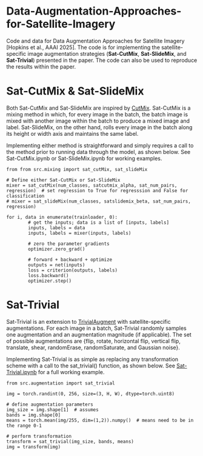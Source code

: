 # Data-Augmentation-Approaches-for-Satellite-Imagery
Code and data for Data Augmentation Approaches for Satellite Imagery [Hopkins et al., AAAI 2025]. The code is for implementing the satellite-specific image augmentation strategies (**Sat-CutMix**, **Sat-SlideMix**, and **Sat-Trivial**) presented in the paper. The code can also be used to reproduce the results within the paper.   


# Sat-CutMix & Sat-SlideMix
Both Sat-CutMix and Sat-SlideMix are inspired by [CutMix](https://arxiv.org/abs/1905.04899). Sat-CutMix is a mixing method in which, for every image in the batch, the batch image is mixed with another image within the batch to produce a mixed image and label. Sat-SlideMix, on the other hand, rolls every image in the batch along its height or width axis and maintains the same label. 

Implementing either method is straightforward and simply requires a call to the method prior to running data through the model, as shown below. See Sat-CutMix.ipynb or Sat-SlideMix.ipynb for working examples.

```
from from src.mixing import sat_cutMix, sat_slideMix

# Define either Sat-CutMix or Sat-SlideMix 
mixer = sat_cutMix(num_classes, satcutmix_alpha, sat_num_pairs, regression)  # set regression to True for regresssion and False for classification
# mixer = sat_slideMix(num_classes, satslidemix_beta, sat_num_pairs, regression)

for i, data in enumerate(trainloader, 0):
        # get the inputs; data is a list of [inputs, labels]
        inputs, labels = data
        inputs, labels = mixer(inputs, labels) 

        # zero the parameter gradients
        optimizer.zero_grad()

        # forward + backward + optimize
        outputs = net(inputs)
        loss = criterion(outputs, labels)
        loss.backward()
        optimizer.step()
```

# Sat-Trivial
Sat-Trivial is an extension to [TrivialAugment](https://arxiv.org/abs/2103.10158) with satellite-specific augmentations. For each image in a batch, Sat-Trivial randomly samples one augmentation and an augmentation magnitude (if applicable). The set of possible augmentations are {flip, rotate, horizontal flip, vertical flip, translate, shear, randomErase, randomSaturate, and Gaussian noise}. 

Implementing Sat-Trivial is as simple as replacing any transformation scheme with a call to the sat_trivial() function, as shown below. See [Sat-Trivial.ipynb](SatTrivial.ipynb) for a full working example.

```
from src.augmentation import sat_trivial

img = torch.randint(0, 256, size=(3, H, W), dtype=torch.uint8)

# define augmentation parameters
img_size = img.shape[1]  # assumes
bands = img.shape[0]
means = torch.mean(img/255, dim=(1,2)).numpy()  # means need to be in the range 0-1

# perform transformation 
transform = sat_trivial(img_size, bands, means)
img = transform(img)
```
